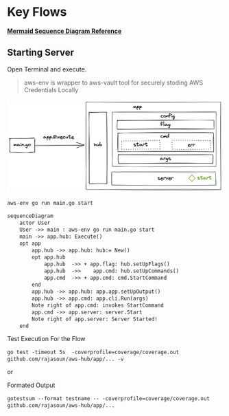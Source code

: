 # Key Flows

**[Mermaid Sequence Diagram Reference](https://mermaid-js.github.io/mermaid/#/sequenceDiagram)**


## Starting Server

Open Terminal and execute.

> aws-env is wrapper to aws-vault tool for securely stoding AWS Credentials Locally

![Overview of Command Line App - aws-hub](images/aws-hub.png)

```
aws-env go run main.go start
```

```mermaid
sequenceDiagram
    actor User
    User ->> main : aws-env go run main.go start
    main ->> app.hub: Execute()
    opt app
        app.hub ->> app.hub: hub:= New()
        opt app.hub
            app.hub  ->> + app.flag: hub.setUpFlags()
            app.hub  ->>    app.cmd: hub.setUpCommands()
            app.cmd  ->> + app.cmd: cmd.StartCommand
        end
        app.hub ->> app.hub: app.app.setUpOutput()
        app.hub ->> app.cmd: app.cli.Run(args)
        Note right of app.cmd: invokes StartCommand
        app.cmd ->> app.server: server.Start
        Note right of app.server: Server Started!
    end
```

Test Execution For the Flow

```
go test -timeout 5s  -coverprofile=coverage/coverage.out  github.com/rajasoun/aws-hub/app/... -v
```

or

Formated Output

```
gotestsum --format testname -- -coverprofile=coverage/coverage.out github.com/rajasoun/aws-hub/app/...
```
